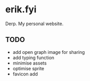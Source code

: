 # erik.fyi
Derp. My personal website.

## TODO
- add open graph image for sharing
- add typing function
- minimise assets
- optimise sprite
- favicon add
